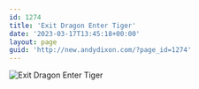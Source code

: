 ```yaml
---
id: 1274
title: 'Exit Dragon Enter Tiger'
date: '2023-03-17T13:45:18+00:00'
layout: page
guid: 'http://new.andydixon.com/?page_id=1274'
---
```


![Exit Dragon Enter Tiger](https://i0.wp.com/assets.g8x2.ldn.idrivee2-23.com/posters/Exit%20Dragon%20Enter%20Tiger%2001.jpg?w=1200&ssl=1 "Exit Dragon Enter Tiger")